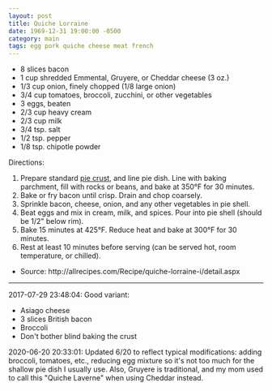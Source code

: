 ```yaml
---
layout: post
title: Quiche Lorraine
date: 1969-12-31 19:00:00 -0500
category: main
tags: egg pork quiche cheese meat french
---
```

<ul>
 	<li>8 slices bacon</li>
 	<li>1 cup shredded Emmental, Gruyere, or Cheddar cheese (3 oz.)</li>
 	<li>1/3 cup onion, finely chopped (1/8 large onion)</li>
 	<li>3/4 cup tomatoes, broccoli, zucchini, or other vegetables</li>
 	<li>3 eggs, beaten</li>
 	<li>2/3 cup heavy cream</li>
 	<li>2/3 cup milk</li>
 	<li>3/4 tsp. salt</li>
 	<li>1/2 tsp. pepper</li>
 	<li>1/8 tsp. chipotle powder</li>
</ul>
Directions:  
<ol>
 	<li>Prepare standard <a href="https://escowles.github.io/recipes/dessert/1970/01/01/pie-crust.html">pie crust</a>, and line pie dish. Line with baking parchment, fill with rocks or beans, and bake at 350°F for 30 minutes.</li>
 	<li>Bake or fry bacon until crisp. Drain and chop coarsely.</li>
 	<li>Sprinkle bacon, cheese, onion, and any other vegetables in pie shell.</li>
 	<li>Beat eggs and mix in cream, milk, and spices. Pour into pie shell (should be 1/2" below rim).</li>
 	<li>Bake 15 minutes at 425°F. Reduce heat and bake at 300°F for 30 minutes.</li>
 	<li>Rest at least 10 minutes before serving (can be served hot, room temperature, or chilled).</li>
</ol>
<ul>
 	<li>Source: http://allrecipes.com/Recipe/quiche-lorraine-i/detail.aspx</li>
</ul>

---

2017-07-29 23:48:04: Good variant:
* Asiago cheese
* 3 slices British bacon
* Broccoli
* Don't bother blind baking the crust

2020-06-20 20:33:01: Updated 6/20 to reflect typical modifications: adding broccoli,
tomatoes, etc., reducing egg mixture so it's not too much for the shallow pie dish I
usually use. Also, Gruyere is traditional, and my mom used to call this "Quiche
Laverne" when using Cheddar instead.
